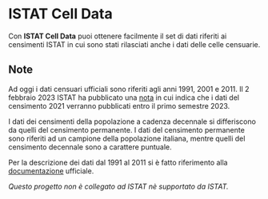 # ISTAT Cell Data

Con **ISTAT Cell Data** puoi ottenere facilmente il set di dati riferiti ai censimenti ISTAT in cui sono stati rilasciati anche i dati delle celle censuarie.

## Note
Ad oggi i dati censuari ufficiali sono riferiti agli anni 1991, 2001 e 2011.
Il 2 febbraio 2023 ISTAT ha pubblicato una [nota](https://www.istat.it/it/archivio/280254) in cui indica che i dati del censimento 2021 verranno pubblicati entro il primo semestre 2023.

I dati dei censimenti della popolazione a cadenza decennale si differiscono da quelli del censimento permanente. I dati del censimento permanente sono riferiti ad un campione della popolazione italiana, mentre quelli del censimento decennale sono a carattere puntuale.

Per la descrizione dei dati dal 1991 al 2011 si è fatto riferimento alla [documentazione](https://www.istat.it/it/files/2013/11/2015.04.28-Descrizione-dati-Pubblicazione.pdf) ufficiale.

*Questo progetto non è collegato ad ISTAT nè supportato da ISTAT.*

